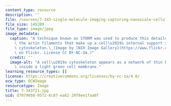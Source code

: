 ```yaml
---
content_type: resource
description: ''
file: /courses/7-343-single-molecule-imaging-capturing-nanoscale-cellular-machines-in-action-fall-2021/d707905895726c87ea6229f8ee1faa0f_7-343f21.jpg
file_size: 145209
file_type: image/jpeg
image_metadata:
  caption: "A technique known as STORM was used to produce this detailed image of\
    \ the actin filaments that make up a cell\u2019s internal support structure, or\
    \ cytoskeleton.\_(Image by [NIH Image Gallery](https://www.flickr.com/photos/nihgov/33340166740)\
    \ on Flickr. License CC BY-NC-SA.)"
  credit: ''
  image-alt: "A cell\u2019s cytoskeleton appears as a network of thin blue filaments\
    \ inside a light green cell membrane."
learning_resource_types: []
license: https://creativecommons.org/licenses/by-nc-sa/4.0/
ocw_type: OCWImage
resourcetype: Image
title: 7-343f21.jpg
uid: d7079058-9572-6c87-ea62-29f8ee1faa0f
---
```

